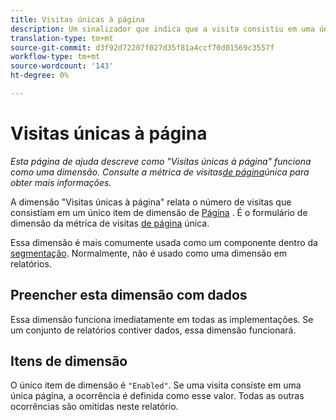 ```yaml
---
title: Visitas únicas à página
description: Um sinalizador que indica que a visita consistiu em uma única página.
translation-type: tm+mt
source-git-commit: d3f92d72207f027d35f81a4ccf70d01569c3557f
workflow-type: tm+mt
source-wordcount: '143'
ht-degree: 0%

---
```



# Visitas únicas à página

*Esta página de ajuda descreve como &quot;Visitas únicas à página&quot; funciona como uma dimensão. Consulte a métrica de visitas[de página](../metrics/single-page-visits.md)única para obter mais informações.*

A dimensão &quot;Visitas únicas à página&quot; relata o número de visitas que consistiam em um único item de dimensão de [Página](page.md) . É o formulário de dimensão da métrica de visitas [de página](../metrics/single-page-visits.md) única.

Essa dimensão é mais comumente usada como um componente dentro da [segmentação](../c-segmentation/seg-home.md). Normalmente, não é usado como uma dimensão em relatórios.

## Preencher esta dimensão com dados

Essa dimensão funciona imediatamente em todas as implementações. Se um conjunto de relatórios contiver dados, essa dimensão funcionará.

## Itens de dimensão

O único item de dimensão é `"Enabled"`. Se uma visita consiste em uma única página, a ocorrência é definida como esse valor. Todas as outras ocorrências são omitidas neste relatório.
